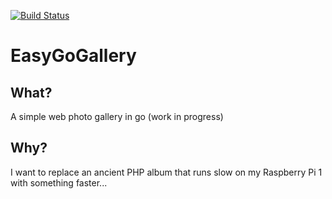 [![Build Status](https://travis-ci.org/SebastiaanKlippert/EasyGoGallery.svg?branch=master)](https://travis-ci.org/SebastiaanKlippert/EasyGoGallery)

# EasyGoGallery

## What?
A simple web photo gallery in go (work in progress)

## Why?
I want to replace an ancient PHP album that runs slow on my Raspberry Pi 1 with something faster...
